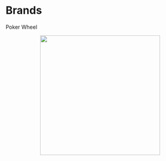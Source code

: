 # Brands
Poker Wheel

<p align="center">
<div style="text-align:center"> <img   src="https://github.com/YahiaRagae/jet-pack-compose-draw-wheel/raw/master/img.gif" width="320"></div>
</p>